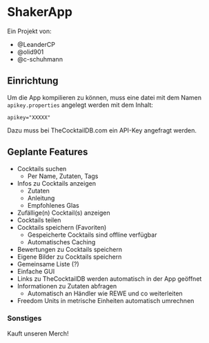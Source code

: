 # ShakerApp
Ein Projekt von:
- @LeanderCP
- @olid901
- @c-schuhmann

## Einrichtung
Um die App kompilieren zu können, muss eine datei mit dem Namen `apikey.properties` angelegt
werden mit dem Inhalt:
```
apikey="XXXXX"
```
Dazu muss bei TheCocktailDB.com ein API-Key angefragt werden.

## Geplante Features

- Cocktails suchen
  - Per Name, Zutaten, Tags
- Infos zu Cocktails anzeigen
  - Zutaten
  - Anleitung
  - Empfohlenes Glas
- Zufällige(n) Cocktail(s) anzeigen
- Cocktails teilen
- Cocktails speichern (Favoriten)
  - Gespeicherte Cocktails sind offline verfügbar
  - Automatisches Caching
- Bewertungen zu Cocktails speichern
- Eigene Bilder zu Cocktails speichern
- Gemeinsame Liste (?)
- Einfache GUI
- Links zu TheCocktailDB werden automatisch in der App geöffnet
- Informationen zu Zutaten abfragen
  - Automatisch an Händler wie REWE und co weiterleiten
- Freedom Units in metrische Einheiten automatisch umrechnen

### Sonstiges

Kauft unseren Merch!